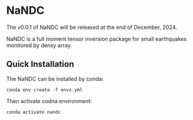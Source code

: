# NaNDC
The v0.0.1 of NaNDC will be released at the end of December, 2024.

NaNDC is a full moment tensor inversion package for small earthquakes monitored by densy array.

## Quick Installation
The NaNDC can be installed by conda:


`conda env create -f envs.yml`

Then activate codna environment:

`conda activate nandc`

